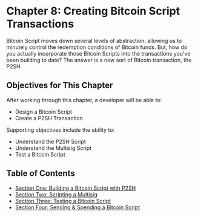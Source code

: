 # Chapter 8: Creating Bitcoin Script Transactions

Bitcoin Script moves down several levels of abstraction, allowing us to minutely control the redemption conditions of Bitcoin funds. But, how do you actually incorporate those Bitcoin Scripts into the transactions you've been building to date? The answer is a new sort of Bitcoin transaction, the P2SH.

## Objectives for This Chapter

After working through this chapter, a developer will be able to:

   * Design a Bitcoin Script
   * Create a P2SH Transaction
   
Supporting objectives include the ability to:

   * Understand the P2SH Script
   * Understand the Multisig Script
   * Test a Bitcoin Script
   
## Table of Contents

* [Section One: Building a Bitcoin Script with P2SH](8_1_Building_a_Bitcoin_Script_with_P2SH.md)
* [Section Two: Scripting a Multisig](8_2_Creating_Multisig_Scripts.md)
* [Section Three: Testing a Bitcoin Script](8_3_Testing_a_Bitcoin_Script.md)
* [Section Four: Sending & Spending a Bitcoin Script](8_4_Send_and_Spending_a_Bitcoin_Script.md)
